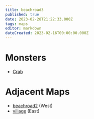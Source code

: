 ```yaml
---
title: beachroad3
published: true
date: 2023-02-28T21:22:33.000Z
tags: maps
editor: markdown
dateCreated: 2023-02-16T00:00:00.000Z
---
```



# Monsters
 * [Crab](/monsters/crab)

# Adjacent Maps
 * [beachroad2](/maps/beachroad2) (West)
 * [village](/maps/village) (East)
